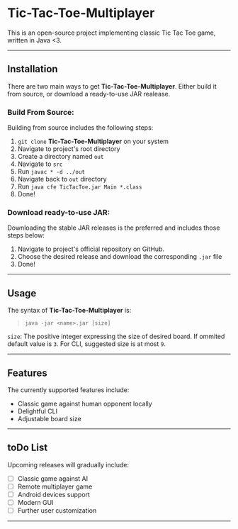 # Tic-Tac-Toe-Multiplayer
This is an open-source project implementing classic Tic Tac Toe game, written in Java <3.

---

## Installation
There are two main ways to get **Tic-Tac-Toe-Multiplayer**. Either build it from source, or download a ready-to-use JAR realease.

### Build From Source:
Building from source includes the following steps:
1. `git clone` **Tic-Tac-Toe-Multiplayer** on your system
1. Navigate to project's root directory
1. Create a directory named `out`
1. Navigate to `src`
1. Run `javac * -d ../out`
1. Navigate back to `out` directory
1. Run `java cfe TicTacToe.jar Main *.class`
1. Done!

### Download ready-to-use JAR:
Downloading the stable JAR releases is the preferred and includes those steps below:
1. Navigate to project's official repository on GitHub.
1. Choose the desired release and download the corresponding `.jar` file
1. Done!

---

## Usage
The syntax of **Tic-Tac-Toe-Multiplayer** is:
>`java -jar <name>.jar [size]`

`size`: The positive integer expressing the size of desired board. If ommited default value is `3`. For CLI, suggested size is at most `9`. 

---

## Features
The currently supported features include:
* Classic game against human opponent locally
* Delightful CLI
* Adjustable board size

---

## toDo List
Upcoming releases will gradually include:
- [ ] Classic game against AI
- [ ] Remote multiplayer game
- [ ] Android devices support
- [ ] Modern GUI
- [ ] Further user customization

---
